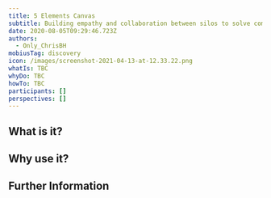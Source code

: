 ```yaml
---
title: 5 Elements Canvas
subtitle: Building empathy and collaboration between silos to solve complex problems.
date: 2020-08-05T09:29:46.723Z
authors:
  - Only_ChrisBH
mobiusTag: discovery
icon: /images/screenshot-2021-04-13-at-12.33.22.png
whatIs: TBC
whyDo: TBC
howTo: TBC
participants: []
perspectives: []
---
```

## What is it? 

## Why use it? 

## Further Information

